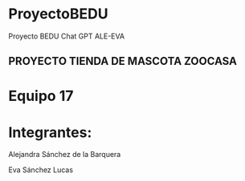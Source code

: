 # ProyectoBEDU
Proyecto BEDU Chat GPT ALE-EVA

## PROYECTO TIENDA DE MASCOTA ZOOCASA

# Equipo 17

# Integrantes:

Alejandra Sánchez de la Barquera

Eva Sánchez Lucas
